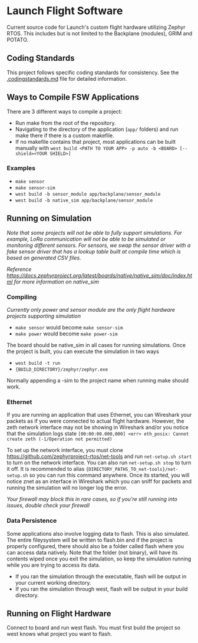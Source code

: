 # Launch Flight Software
Current source code for Launch's custom flight hardware utilizing Zephyr RTOS. This includes but is not limited to the Backplane (modules), GRIM and POTATO.  

## Coding Standards
This project follows specific coding standards for consistency. See the [.codingstandards.md](.codingstandards.md) file for detailed information.

## Ways to Compile FSW Applications
There are 3 different ways to compile a project:
- Run make <name of project> from the root of the repository. 
- Navigating to the directory of the application (`app/` folders) and run make there if there is a custom makefile.
- If no makefile contains that project, most applications can be built manually with
```west build <PATH TO YOUR APP> -p auto -b <BOARD> [--shield=<YOUR SHIELD>]```

### Examples
- ```make sensor```
- ```make sensor-sim```
- ```west build -b sensor_module app/backplane/sensor_module```
- ```west build -b native_sim app/backplane/sensor_module```

## Running on Simulation
*Note that some projects will not be able to fully support simulations. For example, LoRa communication will not be able to be simulated or monitoring different sensors.
For sensors, we swap the sensor driver with a fake sensor driver that has a lookup table built at compile time which is based on generated CSV files.*

*Reference https://docs.zephyrproject.org/latest/boards/native/native_sim/doc/index.html for more information on native_sim*

### Compiling
*Currently only power and sensor module are the only flight hardware projects supporting simulation*
- ```make sensor``` would become ```make sensor-sim```
- ```make power``` would become ```make power-sim```

The board should be native_sim in all cases for running simulations. Once the project is built, you can execute the simulation in two ways
- ```west build -t run```
- ```{BUILD_DIRECTORY}/zephyr/zephyr.exe```

Normally appending a -sim to the project name when running make should work.

### Ethernet
If you are running an application that uses Ethernet, you can Wireshark your packets as if you were connected to actual flight hardware.
However, the zeth network interface may not be showing in Wireshark and/or you notice that the simulation logs state 
```[00:00:00.000,000] <err> eth_posix: Cannot create zeth (-1/Operation not permitted)```

To set up the network interface, you must clone https://github.com/zephyrproject-rtos/net-tools and run ```net-setup.sh start``` to turn on the network interface. You can also run ```net-setup.sh stop``` to turn it off. It is recommended to alias ```{DIRECTORY_PATHS_TO_net-tools}/net-setup.sh``` so you can run this command anywhere. Once its started, you will notice znet as an interface in Wireshark which you can sniff for packets and running the simulation will no longer log the error.

*Your firewall may block this in rare cases, so if you're still running into issues, double check your firewall*

### Data Persistence
Some applications also involve logging data to flash. This is also simulated. The entire fileysystem will be written to flash.bin and if the project is properly configured, there should
also be a folder called flash where you can access data natively. Note that the folder (not binary), will have its contents wiped once you exit the simulation, so keep the simulation running while you are trying to access its data.

- If you ran the simulation through the executable, flash will be output in your current working directory.
- If you ran the simulation through west, flash will be output in your build directory.

## Running on Flight Hardware
Connect to board and run west flash. You must first build the project so west knows what project you want to flash.


